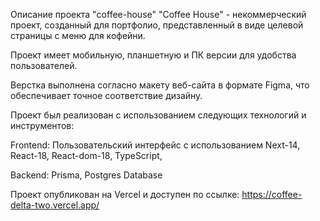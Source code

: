 Описание проекта "coffee-house"
"Coffee House" - некоммерческий проект, созданный для портфолио, представленный в виде целевой страницы с меню для кофейни.

Проект имеет мобильную, планшетную и ПК версии для удобства пользователей.

Верстка выполнена согласно макету веб-сайта в формате Figma, что обеспечивает точное соответствие дизайну.

Проект был реализован с использованием следующих технологий и инструментов:

Frontend:
Пользовательский интерфейс с использованием
Next-14,
React-18,
React-dom-18,
TypeScript,

Backend:
Prisma,
Postgres Database

Проект опубликован на Vercel и доступен по ссылке:
https://coffee-delta-two.vercel.app/
